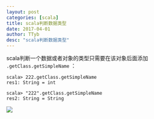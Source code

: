 ```yaml
---
layout: post
categories: [scala]
title: scala判断数据类型
date: 2017-04-01
author: TTyb
desc: "scala判断数据类型"
---
```


scala判断一个数据或者对象的类型只需要在该对象后面添加 `.getClass.getSimpleName` ：

```
scala> 222.getClass.getSimpleName
res1: String = int

scala> "222".getClass.getSimpleName
res2: String = String
```

![](http://images2015.cnblogs.com/blog/996148/201704/996148-20170401143910133-1849326412.png)